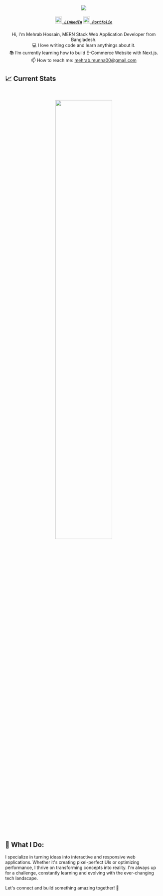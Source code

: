 <h1 align="center">
  <a href="https://git.io/typing-svg">
    <img src="https://readme-typing-svg.herokuapp.com/?lines=Hello,+There!+👋;....This+is+Mehrab+Hossain....;Nice+to+meet+you!&center=true&size=30">
  </a>
</h1>

<h5 align="center">
  <code><a href="https://www.linkedin.com/in/mehrab-hossain-505390274" title="LinkedIn Profile"><img width="22" src="https://cdn-icons-png.flaticon.com/256/174/174857.png"> LinkedIn</a></code>
   <code><a href="https://portfolio-nextjs-two-khaki.vercel.app/" title="Portfolio"><img width="22" src="https://png.pngtree.com/png-clipart/20190630/original/pngtree-vector-portfolio-icon-png-image_4171290.jpg"> Portfolio</a></code>
</h5>

<p align="center">
  Hi, I'm Mehrab Hossain, MERN Stack Web Application Developer from Bangladesh.
  <br>
  💻 I love writing code and learn anythings about it.
  <br>
  📚 I’m currently learning how to build E-Commerce Website with Next.js.
  <br>
  📫 How to reach me: <a href="mailto: mehrab.munna00@gmail.com">mehrab.munna00@gmail.com</a>
</p>

## :chart_with_upwards_trend: Current Stats

<br />
<p align="center">
  <img width="60%" src="https://streak-stats.demolab.com?user=mehrabhossain1&theme=dracula)](https://git.io/streak-stats" />
</p>


## 🚀 What I Do:
I specialize in turning ideas into interactive and responsive web applications. Whether it's creating pixel-perfect UIs or optimizing performance, I thrive on transforming concepts into reality. I'm always up for a challenge, constantly learning and evolving with the ever-changing tech landscape.


Let's connect and build something amazing together! 🚀
